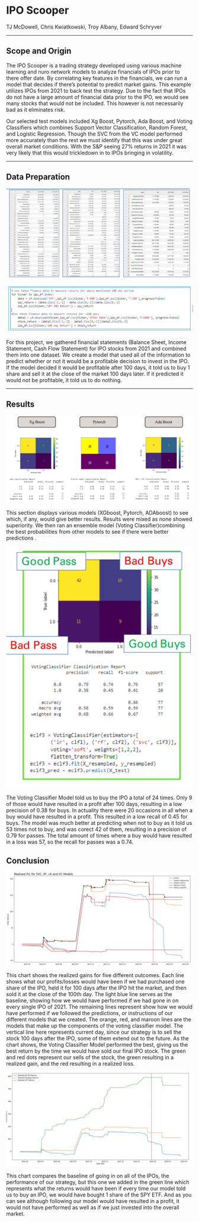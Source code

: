 # IPO Scooper

TJ McDowell, Chris Kwiatkowski, Troy Albany, Edward Schryver

---
## Scope and Origin

The IPO Scooper is a trading strategy developed using various machine learning and nuro network models to analyze financials of IPOs prior to there offer date. By correlating key features in the financials, we can run a model that decides if there’s potential to predict market gains. This example utilizes IPOs from 2021 to back test the strategy. Due to the fact that IPOs do not have a large amount of financial data prior to the IPO, we would see many stocks that would not be included. This however is not necessarily bad as it eliminates risk.

Our selected test models included Xg Boost, Pytorch, Ada Boost, and Voting Classifiers which combines Support Vector Classification, Random Forest, and Logistic Regression. Though the SVC from the VC model performed more accurately than the rest we must identify that this was under great overall market conditions. With the S&P seeing 27% returns in 2021 it was very likely that this would trickledown in to IPOs bringing in volatility. 

---

## Data Preparation

![Index](Data.PNG)

![Index](Data2.PNG)

For this project, we gathered financial statements (Balance Sheet, Income Statement, Cash Flow Statement) for IPO stocks from 2021 and combined them into one dataset. We create a model that used all of the information to predict whether or not it would be a profitable decision to invest in the IPO. If the model decided it would be profitable after 100 days, it told us to buy 1 share and sell it at the close of the market 100 days later. If it predicted it would not be profitable, it told us to do nothing. 

---

## Results

![Index](Models1.PNG)

This section displays various models (XGboost, Pytorch, ADAboost) to see  which, if any,  would give better results. Results were mixed as none showed superiority. We then ran an ensemble model (Voting Classifier)combining the best probabilities from other models to see if there were better predictions .

![Index](Model2.PNG)

The Voting Classifier Model told us to buy the IPO a total of 24 times. Only 9 of those would have resulted in a profit after 100 days, resulting in a low precision of 0.38 for buys.  In actuality there were 20 occasions in all when a buy would have resulted in a profit. This resulted in a low recall of 0.45 for buys.  The model was much better at predicting when not to buy as it told us 53 times not to buy, and was corect 42 of them, resulting in a precision of 0.79 for passes. The total amount of times where a buy would have resulted in a loss was 57, so the recall for passes was a 0.74. 

## Conclusion

![Index](Chart1.PNG)

This chart shows the realized gains for five different outcomes. Each line shows what our profits/losses would have been if we had purchased one share of the IPO, held it for 100 days after the IPO hit the market, and then sold it at the close of the 100th day.  The light blue line serves as the baseline, showing how we would have performed if we had gone in on every single IPO of 2021. The remaining lines represent show how we would have performed if we followed the predictions, or instructions of our different models that we created.  The orange, red, and maroon lines are the models that make up the components of the voting classifier model. The vertical line here represents current day, since our strategy is to sell the stock 100 days after the IPO, some of them extend out to the future. As the chart shows, the Voting Classifier Model performed the best, giving us the best return by the time we would have sold our final IPO stock.  The green and red dots represent our sells of the stock, the green resulting in a realized gain, and the red resulting in a realized loss.

![Index](Chart2.PNG)

This chart compares the baseline of going in on all of the IPOs, the performance of our strategy, but this one we added in the green line which represents what the returns would have been if every time our model told us to buy an IPO, we would have bought 1 share of the SPY ETF. And as you can see although following our model would have resulted in a profit, it would not have performed as well as if we just invested into the overall market.













